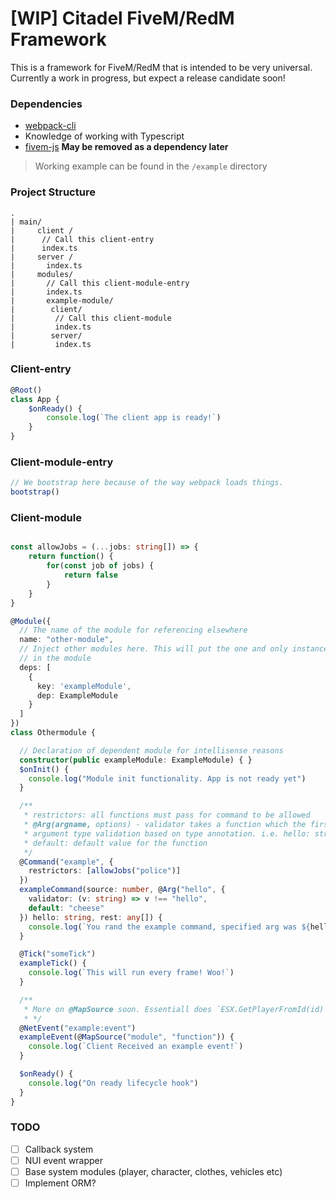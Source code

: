 # [WIP] Citadel FiveM/RedM Framework

This is a framework for FiveM/RedM that is intended to be very universal.
Currently a work in progress, but expect a release candidate soon!

### Dependencies

- [webpack-cli](https://www.npmjs.com/package/webpack-cli)
- Knowledge of working with Typescript
- [fivem-js](https://github.com/d0p3t/fivem-js) **May be removed as a dependency later**

> Working example can be found in the `/example` directory

### Project Structure

```
.
| main/
|     client /
|      // Call this client-entry
|      index.ts
|     server /
|       index.ts
|     modules/
|       // Call this client-module-entry
|       index.ts
|       example-module/
|        client/
|         // Call this client-module
|         index.ts
|        server/
|         index.ts
```

### Client-entry

```typescript
@Root()
class App {
    $onReady() {
        console.log(`The client app is ready!`)
    }
}
```

### Client-module-entry
```typescript
// We bootstrap here because of the way webpack loads things.
bootstrap()
```

### Client-module
```typescript

const allowJobs = (...jobs: string[]) => {
    return function() {
        for(const job of jobs) {
            return false
        }
    }
}

@Module({
  // The name of the module for referencing elsewhere
  name: "other-module",
  // Inject other modules here. This will put the one and only instance
  // in the module
  deps: [
    {
      key: 'exampleModule',
      dep: ExampleModule
    }
  ]
})
class Othermodule {

  // Declaration of dependent module for intellisense reasons
  constructor(public exampleModule: ExampleModule) { }
  $onInit() {
    console.log("Module init functionality. App is not ready yet")
  }

  /**
   * restrictors: all functions must pass for command to be allowed
   * @Arg(argname, options) - validator takes a function which the first parameter is the value of the arg. must pass
   * argument type validation based on type annotation. i.e. hello: string must be a string. (string, number, boolean)
   * default: default value for the function
   */
  @Command("example", {
    restrictors: [allowJobs("police")]
  })
  exampleCommand(source: number, @Arg("hello", {
    validator: (v: string) => v !== "hello",
    default: "cheese"
  }) hello: string, rest: any[]) {
    console.log(`You rand the example command, specified arg was ${hello}, rest of the args ${rest}`)
  }

  @Tick("someTick")
  exampleTick() {
    console.log(`This will run every frame! Woo!`)
  }

  /**
   * More on @MapSource soon. Essentiall does `ESX.GetPlayerFromId(id) and makes it available in the arg
   * */
  @NetEvent("example:event")
  exampleEvent(@MapSource("module", "function")) {
    console.log(`Client Received an example event!`)
  }

  $onReady() {
    console.log("On ready lifecycle hook")
  }
}
```

### TODO
- [ ] Callback system
- [ ] NUI event wrapper
- [ ] Base system modules (player, character, clothes, vehicles etc)
- [ ] Implement ORM?
